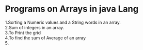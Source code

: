 Programs on Arrays in java Lang
==============================
1.Sorting a Numeric values and a String words in an array.</br>
2.Sum of integers in an array.</br>
3.To Print the grid</br>
4.To find the sum of Average of an array</br>
5.
